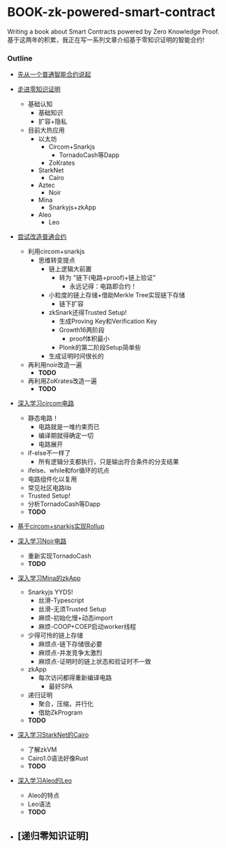 # BOOK-zk-powered-smart-contract
Writing a book about Smart Contracts powered by Zero Knowledge Proof.
基于这两年的积累，我正在写一系列文章介绍基于零知识证明的智能合约!

### Outline

- [先从一个普通智能合约说起]()
- [走进零知识证明]()
  - 基础认知
    - 基础知识
    - 扩容+隐私
  - 目前大热应用
    - 以太坊
      - Circom+Snarkjs
        - TornadoCash等Dapp
      - ZoKrates
    - StarkNet
      - Cairo
    - Aztec
      - Noir
    - Mina
      - Snarkyjs+zkApp
    - Aleo
      - Leo
- [尝试改造普通合约]()
  - 利用circom+snarkjs
      - 思维转变提点
        - 链上逻辑大前置
          - 转为 "链下(电路+proof)+链上验证"
            - 永远记得：电路即合约！
        - 小粒度的链上存储+借助Merkle Tree实现链下存储
          - 链下扩容
        - zkSnark还得Trusted Setup!
          - 生成Proving Key和Verification Key
          - Growth16两阶段
            - proof体积最小
          - Plonk的第二阶段Setup简单些
        - 生成证明时间很长的
   - 再利用noir改造一遍
     - **TODO**
   - 再利用ZoKrates改造一遍
     - **TODO**
- [深入学习circom电路]()
  - 静态电路！
    - 电路就是一堆约束而已
    - 编译期就得确定一切
    - 电路展开
  - if-else不一样了
    - 所有逻辑分支都执行，只是输出符合条件的分支结果
  - ifelse、while和for循环的坑点
  - 电路组件化以复用
  - 常见社区电路lib
  - Trusted Setup!
  - 分析TornadoCash等Dapp
  - **TODO**
- [基于circom+snarkjs实现Rollup]()
- [深入学习Noir电路]()
  - 重新实现TornadoCash
  - **TODO**

- [深入学习Mina的zkApp]()
  - Snarkyjs YYDS!
    - 丝滑-Typescript
    - 丝滑-无须Trusted Setup
    - 麻烦-初始化慢+动态import
    - 麻烦-COOP+COEP启动worker线程
  - 少得可怜的链上存储
    - 麻烦点-链下存储很必要
    - 麻烦点-并发竞争太激烈
    - 麻烦点-证明时的链上状态和验证时不一致
  - zkApp
    - 每次访问都得重新编译电路
      - 最好SPA
  - 递归证明
    - 聚合，压缩，并行化
    - 借助ZkProgram
  - **TODO**

- [深入学习StarkNet的Cairo]()
  - 了解zkVM
  - Cairo1.0语法好像Rust
  - **TODO**
  
- [深入学习Aleo的Leo]()
  - Aleo的特点
  - Leo语法
  - **TODO**
  
- [递归零知识证明]
  - 
